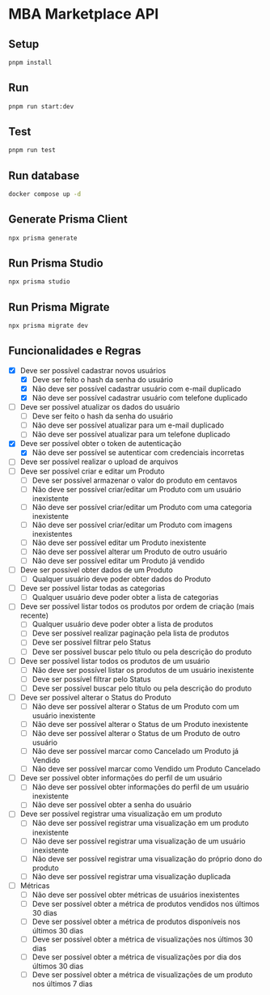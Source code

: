 # MBA Marketplace API

## Setup

```bash
pnpm install
```

## Run

```bash
pnpm run start:dev
```

## Test

```bash
pnpm run test
```

## Run database

```bash
docker compose up -d
```

## Generate Prisma Client

```bash
npx prisma generate
```

## Run Prisma Studio

```bash
npx prisma studio
```

## Run Prisma Migrate

```bash
npx prisma migrate dev
```

## Funcionalidades e Regras

- [x] Deve ser possível cadastrar novos usuários
  - [x] Deve ser feito o hash da senha do usuário
  - [x] Não deve ser possível cadastrar usuário com e-mail duplicado
  - [x] Não deve ser possível cadastrar usuário com telefone duplicado
- [ ] Deve ser possível atualizar os dados do usuário
  - [ ] Deve ser feito o hash da senha do usuário
  - [ ] Não deve ser possível atualizar para um e-mail duplicado
  - [ ] Não deve ser possível atualizar para um telefone duplicado
- [x] Deve ser possível obter o token de autenticação
  - [x] Não deve ser possível se autenticar com credenciais incorretas
- [ ] Deve ser possível realizar o upload de arquivos
- [ ] Deve ser possível criar e editar um Produto
  - [ ] Deve ser possível armazenar o valor do produto em centavos
  - [ ] Não deve ser possível criar/editar um Produto com um usuário inexistente
  - [ ] Não deve ser possível criar/editar um Produto com uma categoria inexistente
  - [ ] Não deve ser possível criar/editar um Produto com imagens inexistentes
  - [ ] Não deve ser possível editar um Produto inexistente
  - [ ] Não deve ser possível alterar um Produto de outro usuário
  - [ ] Não deve ser possível editar um Produto já vendido
- [ ] Deve ser possível obter dados de um Produto
  - [ ] Qualquer usuário deve poder obter dados do Produto
- [ ] Deve ser possível listar todas as categorias
  - [ ] Qualquer usuário deve poder obter a lista de categorias
- [ ] Deve ser possível listar todos os produtos por ordem de criação (mais recente)
  - [ ] Qualquer usuário deve poder obter a lista de produtos
  - [ ] Deve ser possível realizar paginação pela lista de produtos
  - [ ] Deve ser possível filtrar pelo Status
  - [ ] Deve ser possível buscar pelo título ou pela descrição do produto
- [ ] Deve ser possível listar todos os produtos de um usuário
  - [ ] Não deve ser possível listar os produtos de um usuário inexistente
  - [ ] Deve ser possível filtrar pelo Status
  - [ ] Deve ser possível buscar pelo título ou pela descrição do produto
- [ ] Deve ser possível alterar o Status do Produto
  - [ ] Não deve ser possível alterar o Status de um Produto com um usuário inexistente
  - [ ] Não deve ser possível alterar o Status de um Produto inexistente
  - [ ] Não deve ser possível alterar o Status de um Produto de outro usuário
  - [ ] Não deve ser possível marcar como Cancelado um Produto já Vendido
  - [ ] Não deve ser possível marcar como Vendido um Produto Cancelado
- [ ] Deve ser possível obter informações do perfil de um usuário
  - [ ] Não deve ser possível obter informações do perfil de um usuário inexistente
  - [ ] Não deve ser possível obter a senha do usuário
- [ ] Deve ser possível registrar uma visualização em um produto
  - [ ] Não deve ser possível registrar uma visualização em um produto inexistente
  - [ ] Não deve ser possível registrar uma visualização de um usuário inexistente
  - [ ] Não deve ser possível registrar uma visualização do próprio dono do produto
  - [ ] Não deve ser possível registrar uma visualização duplicada
- [ ] Métricas
  - [ ] Não deve ser possível obter métricas de usuários inexistentes
  - [ ] Deve ser possível obter a métrica de produtos vendidos nos últimos 30 dias
  - [ ] Deve ser possível obter a métrica de produtos disponíveis nos últimos 30 dias
  - [ ] Deve ser possível obter a métrica de visualizações nos últimos 30 dias
  - [ ] Deve ser possível obter a métrica de visualizações por dia dos últimos 30 dias
  - [ ] Deve ser possível obter a métrica de visualizações de um produto nos últimos 7 dias
